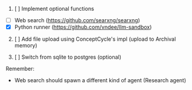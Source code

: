 1. [ ] Implement optional functions
- [ ] Web search (https://github.com/searxng/searxng)
- [x] Python runner (https://github.com/vndee/llm-sandbox)

2. [ ] Add file upload using ConceptCycle's impl (upload to Archival memory)

3. [ ] Switch from sqlite to postgres (optional)

Remember:
- Web search should spawn a different kind of agent (Research agent)
